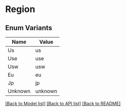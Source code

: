 # Region

## Enum Variants

| Name | Value |
|---- | -----|
| Us | us |
| Use | use |
| Usw | usw |
| Eu | eu |
| Jp | jp |
| Unknown | unknown |


[[Back to Model list]](../README.md#documentation-for-models) [[Back to API list]](../README.md#documentation-for-api-endpoints) [[Back to README]](../README.md)


